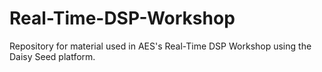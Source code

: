 # Real-Time-DSP-Workshop
Repository for material used in AES's Real-Time DSP Workshop using the Daisy Seed platform.
